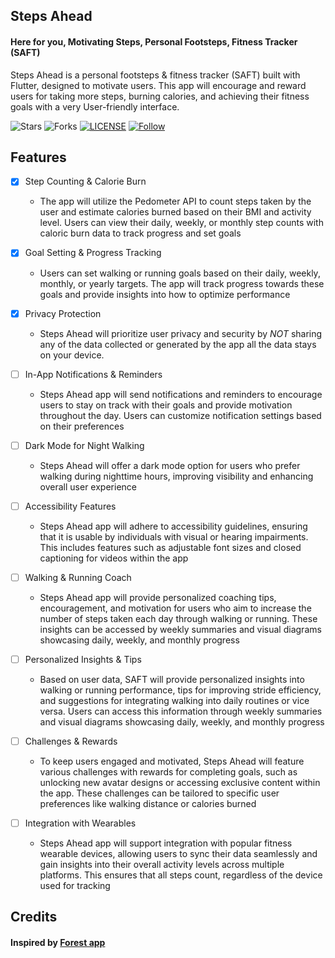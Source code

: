 ## Steps Ahead

#### Here for you, Motivating Steps, Personal Footsteps, Fitness Tracker (SAFT)

Steps Ahead is a personal footsteps & fitness tracker (SAFT) built with Flutter, designed to
motivate users. This app will encourage and reward users for taking more steps, burning calories,
and achieving their fitness goals with a very User-friendly interface.

![Stars](https://img.shields.io/github/stars/GAM3RG33K/steps_ahead.svg)
![Forks](https://img.shields.io/github/forks/GAM3RG33K/steps_ahead.svg)
[![LICENSE](https://img.shields.io/github/license/GAM3RG33K/steps_ahead.svg)](https://github.com/GAM3RG33K/steps_ahead/blob/main/LICENSE)
[![Follow](https://img.shields.io/github/followers/GAM3RG33K.svg?style=social&label=Follow&maxAge=2592000)](https://github.com/GAM3RG33K)

## Features

- [x] Step Counting & Calorie Burn
    - The app will utilize the Pedometer API to count steps taken by the user and estimate calories
      burned based on their BMI and activity level. Users can view their daily, weekly, or monthly
      step counts with caloric burn data to track progress and set goals

- [x] Goal Setting & Progress Tracking
    - Users can set walking or running goals based on their daily, weekly, monthly, or yearly
      targets. The app will track progress towards these goals and provide insights into how to
      optimize performance

- [x] Privacy Protection
    - Steps Ahead will prioritize user privacy and security by *NOT* sharing any of the data
      collected or generated by the app all the data stays on your device.

- [ ] In-App Notifications & Reminders
    - Steps Ahead app will send notifications and reminders to encourage users to stay on track with
      their goals and provide motivation throughout the day. Users can customize notification
      settings based on their preferences

- [ ] Dark Mode for Night Walking
    - Steps Ahead will offer a dark mode option for users who prefer walking during nighttime hours,
      improving visibility and enhancing overall user experience

- [ ] Accessibility Features
    - Steps Ahead app will adhere to accessibility guidelines, ensuring that it is usable by
      individuals with visual or hearing impairments. This includes features such as adjustable font
      sizes and closed captioning for videos within the app

- [ ] Walking & Running Coach
    - Steps Ahead app will provide personalized coaching tips, encouragement, and motivation for
      users who aim to increase the number of steps taken each day through walking or running. These
      insights can be accessed by weekly summaries and visual diagrams showcasing daily, weekly, and
      monthly progress

- [ ] Personalized Insights & Tips
    - Based on user data, SAFT will provide personalized insights into walking or running
      performance, tips for improving stride efficiency, and suggestions for integrating walking
      into daily routines or vice versa. Users can access this information through weekly summaries
      and visual diagrams showcasing daily, weekly, and monthly progress

- [ ] Challenges & Rewards
    - To keep users engaged and motivated, Steps Ahead will feature various challenges with rewards
      for completing goals, such as unlocking new avatar designs or accessing exclusive content
      within the app. These challenges can be tailored to specific user preferences like walking
      distance or calories burned

- [ ] Integration with Wearables
    - Steps Ahead app will support integration with popular fitness wearable devices, allowing users
      to sync their data seamlessly and gain insights into their overall activity levels across
      multiple platforms. This ensures that all steps count, regardless of the device used for
      tracking

## Credits

#### Inspired by [Forest app](https://github.com/bk20dev/forest)

